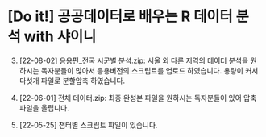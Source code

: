 # [Do it!] 공공데이터로 배우는 R 데이터 분석 with 샤이니



3) [22-08-02] 응용편_전국 시군별 분석.zip: 서울 외 다른 지역의 데이터 분석을 원하시는 독자분들이 많아서 응용버전의 스크립트를 업로드 하였습니다.
              용량이 커서 다섯개 파일로 분할압축 하였습니다.
              
2) [22-06-01] 전체 데이터.zip: 최종 완성본 파일을 원하시는 독자분들이 있어 압축파일을 올립니다.

1) [22-05-25] 챕터별 스크립트 파일이 있습니다.


